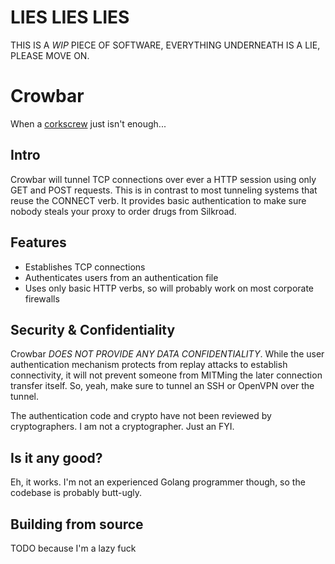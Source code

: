 LIES LIES LIES
==============

THIS IS A *WIP* PIECE OF SOFTWARE, EVERYTHING UNDERNEATH IS A LIE, PLEASE MOVE ON.

Crowbar
=======

When a [corkscrew](http://www.agroman.net/corkscrew/) just isn't enough...

Intro
-----

Crowbar will tunnel TCP connections over ever a HTTP session using only GET and POST requests. This is in contrast to most tunneling systems that reuse the CONNECT verb. It provides basic authentication to make sure nobody steals your proxy to order drugs from Silkroad.

Features
--------

 - Establishes TCP connections
 - Authenticates users from an authentication file
 - Uses only basic HTTP verbs, so will probably work on most corporate firewalls

Security & Confidentiality
--------------------------

Crowbar *DOES NOT PROVIDE ANY DATA CONFIDENTIALITY*. While the user authentication mechanism protects from replay attacks to establish connectivity, it will not prevent someone from MITMing the later connection transfer itself. So, yeah, make sure to tunnel an SSH or OpenVPN over the tunnel.

The authentication code and crypto have not been reviewed by cryptographers. I am not a cryptographer. Just an FYI.

Is it any good?
---------------

Eh, it works. I'm not an experienced Golang programmer though, so the codebase is probably butt-ugly.

Building from source
--------------------

TODO because I'm a lazy fuck
